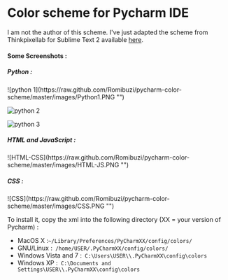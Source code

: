 Color scheme for Pycharm IDE
====================

I am not the author of this scheme.
I've just adapted the scheme from Thinkpixellab for Sublime Text 2 available <a href="https://github.com/thinkpixellab/flatland">
here</a>.

<h4>Some Screenshots : </h4>

<h5>Python : </h5>
![python 1](https://raw.github.com/Romibuzi/pycharm-color-scheme/master/images/Python1.PNG "")

![python 2](https://raw.github.com/Romibuzi/pycharm-color-scheme/master/images/Python2.PNG "")

![python 3](https://raw.github.com/Romibuzi/pycharm-color-scheme/master/images/Python3.PNG "")

<h5>HTML and JavaScript :</h5>
![HTML-CSS](https://raw.github.com/Romibuzi/pycharm-color-scheme/master/images/HTML-JS.PNG "")

<h5>CSS : </h5>
![CSS](https://raw.github.com/Romibuzi/pycharm-color-scheme/master/images/CSS.PNG "")

To install it, copy the xml into the following directory (XX = your version of Pycharm) :

<ul>
<li>MacOS X :<code>~/Library/Preferences/PyCharmXX/config/colors/</code></li>
<li>GNU/Linux :<code> /home/USER/.PyCharmXX/config/colors/</code></li>
<li>Windows Vista and 7 :<code> C:\Users\USER\\.PyCharmXX\config\colors</code></li>
<li>Windows XP :<code> C:\Documents and Settings\USER\\.PyCharmXX\config\colors</code></li>
<ul>
